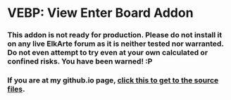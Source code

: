 # VEBP: View Enter Board Addon

### This addon is not ready for production. Please do not install it on any live ElkArte forum as it is neither tested nor warranted. Do not even attempt to try even at your own calculated or confined risks. You have been warned! :P

### If you are at my github.io page, [click this to get to the source files](https://github.com/ahrasis/VEBP).
